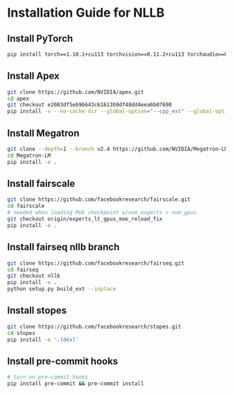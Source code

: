 # Installation Guide for NLLB

## Install PyTorch

```bash
pip install torch==1.10.1+cu113 torchvision==0.11.2+cu113 torchaudio==0.10.1+cu113 -f https://download.pytorch.org/whl/cu113/torch_stable.html
```
## Install Apex

```bash
git clone https://github.com/NVIDIA/apex.git
cd apex
git checkout e2083df5eb96643c61613b9df48dd4eea6b07690
pip install -v --no-cache-dir --global-option="--cpp_ext" --global-option="--cuda_ext" --global-option="--deprecated_fused_adam" --global-option="--xentropy" --global-option="--fast_multihead_attn" ./
```

## Install Megatron

```bash
git clone --depth=1 --branch v2.4 https://github.com/NVIDIA/Megatron-LM.git
cd Megatron-LM
pip install -e .
```

## Install fairscale

```bash
git clone https://github.com/facebookresearch/fairscale.git
cd fairscale
# needed when loading MoE checkpoint w/num_experts < num_gpus
git checkout origin/experts_lt_gpus_moe_reload_fix
pip install -e .
```

## Install fairseq nllb branch

```bash
git clone https://github.com/facebookresearch/fairseq.git
cd fairseq
git checkout nllb
pip install -e .
python setup.py build_ext --inplace
```

## Install stopes
```bash
git clone https://github.com/facebookresearch/stopes.git
cd stopes
pip install -e '.[dev]'
```

## Install pre-commit hooks

```bash
# turn on pre-commit hooks
pip install pre-commit && pre-commit install
```

